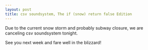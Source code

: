 ```yaml
---
layout: post
title: csv soundsystem, The if (snow) return false Edition
---
```



Due to the current snow storm and probably subway closure, we are canceling csv soundsystem tonight.

See you next week and fare well in the blizzard!